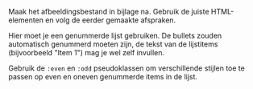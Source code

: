 Maak het afbeeldingsbestand in bijlage na. Gebruik de juiste HTML-elementen en volg de eerder gemaakte afspraken.

Hier moet je een genummerde lijst gebruiken. De bullets zouden automatisch genummerd moeten zijn, de tekst van de lijstitems (bijvoorbeeld "Item 1") mag je wel zelf invullen.

Gebruik de `:even` en `:odd` pseudoklassen om verschillende stijlen toe te passen op even en oneven genummerde items in de lijst.
